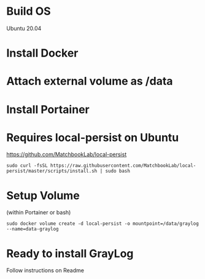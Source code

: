 # Build OS
Ubuntu 20.04

# Install Docker

# Attach external volume as /data

# Install Portainer

# Requires local-persist on Ubuntu
https://github.com/MatchbookLab/local-persist

```sudo curl -fsSL https://raw.githubusercontent.com/MatchbookLab/local-persist/master/scripts/install.sh | sudo bash```

# Setup Volume
(within Portainer or bash)

```sudo docker volume create -d local-persist -o mountpoint=/data/graylog --name=data-graylog```

# Ready to install GrayLog
Follow instructions on Readme
